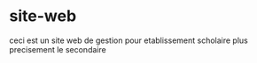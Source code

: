 # site-web
ceci est un site web de gestion pour etablissement scholaire plus precisement le secondaire 

